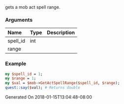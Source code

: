gets a mob act spell range.
### Arguments
**Name**|**Type**|**Description**
:---|:---|:---
spell_id|int|
range||

### Example

```perl
my $spell_id = 1;
my $range = 1;
my $val = $mob->GetActSpellRange($spell_id, $range);
quest::say($val); # Returns double
```


Generated On 2018-01-15T13:04:48-08:00